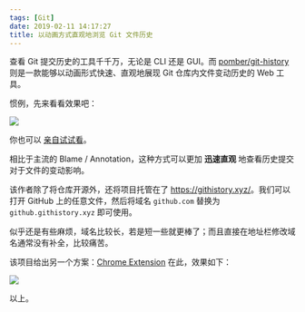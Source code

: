 ```yaml
---
tags: [Git]
date: 2019-02-11 14:17:27
title: 以动画方式直观地浏览 Git 文件历史
---
```


查看 Git 提交历史的工具千千万，无论是 CLI 还是 GUI。而 [pomber/git-history](https://github.com/pomber/git-history) 则是一款能够以动画形式快速、直观地展现 Git 仓库内文件变动历史的 Web 工具。

<!--more-->

惯例，先来看看效果吧：

![](https://user-images.githubusercontent.com/1911623/52460615-f3899d80-2b49-11e9-8c21-06af4097a527.gif)

你也可以 [亲自试试看](https://github.githistory.xyz/babel/babel/blob/master/packages/babel-core/test/browserify.js)。

相比于主流的 Blame / Annotation，这种方式可以更加 **迅速直观** 地查看历史提交对于文件的变动影响。

该作者除了将仓库开源外，还将项目托管在了 <https://githistory.xyz/>。我们可以打开 GitHub 上的任意文件，然后将域名 `github.com` 替换为 `github.githistory.xyz` 即可使用。

似乎还是有些麻烦，域名比较长，若是短一些就更棒了；而且直接在地址栏修改域名通常没有补全，比较痛苦。

该项目给出另一个方案：[Chrome Extension](https://chrome.google.com/webstore/detail/git-history-browser-exten/laghnmifffncfonaoffcndocllegejnf) 在此，效果如下：

![](https://lh3.googleusercontent.com/HAj-a2L8H7N2Iv37SkALd40VxBl44xWhasE6XtdZW5ZgK8Sx4neBEotqGbRtnE7BYpa3cZxwoO0)

以上。
